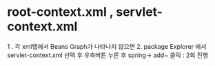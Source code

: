 
# root-context.xml , servlet-context.xml
1 . 각 xml탭에서 Beans Graph가 나타나지 않으면
2. package Explorer 에서
 servlet-context.xml 선택 후 우측버튼 누른 후 
spring-> add~ 클릭 : 2회 진행


